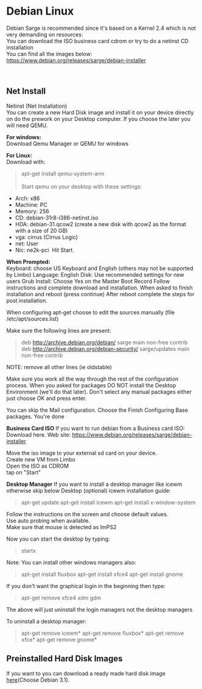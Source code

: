 # Debian Linux  
  
Debian Sarge is recommended since it's based on a Kernel 2.4 which is not very demanding on resources:  
You can download the ISO business card cdrom or try to do a netinst CD installation  
You can find all the images below:  
https://www.debian.org/releases/sarge/debian-installer  
  
​  
## Net Install  
Netinst (Net Installation)  
You can create a new Hard Disk image and install it on your device directly on do the prework on your Desktop computer. If you choose the later you will need QEMU.  
    
**For windows:**  
Download Qemu Manager or QEMU for windows  
  
**For Linux:**  
Download with:  
> apt-get install qemu-system-arm  
​  
Start qemu on your desktop with these settings:
* Arch: x86
* Machine: PC
* Memory: 256
* CD: debian-31r8-i386-netinst.iso
* HDA: debian-31.qcow2 (create a new disk with qcow2 as the format with a size of 20 GB)
* vga: cirrus (Cirrus Logic)
* net: User
* Nic: ne2k-pci
  ​
Hit Start.  
  
**When Prompted:**  
Keyboard: choose US Keyboard and English (others may not be supported by Limbo)
Language: English
Disk: Use recommended settings for new users
Grub Install: Choose Yes on the Master Boot Record
Follow instructions and complete download and installation.
When asked to finish installation and reboot (press continue)
After reboot complete the steps for post installation.  
  
When configuring apt-get choose to edit the sources manually (file /etc/apt/sources.list)  
  
Make sure the following lines are present:  
> deb http://archive.debian.org/debian/ sarge main non-free contrib  
> deb http://archive.debian.org/debian-security/ sarge/updates main non-free contrib  
  
NOTE: remove all other lines (ie oldstable)

Make sure you work all the way through the rest of the configuration process.
When you asked for packages DO NOT install the Desktop Environment (we'll do that later).
Don't select any manual packages either just choose OK and press enter.

You can skip the Mail configuration.
Choose the Finish Configuring Base packages.
​You're done


**Business Card ISO**
If you want to run debian from a Business card ISO:  
Download here. Web site: https://www.debian.org/releases/sarge/debian-installer  
  
Move the iso image to your external sd card on your device.  
Create new VM from Limbo  
Open the ISO as CDROM  
tap on "Start"  
  
**Desktop Manager**
If you want to install a desktop manager like icewm otherwise skip below
Desktop (optional)
icewm installation guide:
> apt-get update
> apt-get install icewm
> apt-get install x-window-system
  
Follow the instructions on the screen and choose default values.  
Use auto probing when available.  
Make sure that mouse is detected as ImPS2  
  
Now you can start the desktop by typing:
> startx

Note: You can install other windows managers also:
> apt-get install fluxbox
> apt-get install xfce4​
> apt-get install gnome

If you don't want the graphical login in the beginning then type:
> apt-get remove xfce4 xdm gdm  

The above will just uninstall the login managers not the desktop managers

To uninstall a desktop manager:
> apt-get remove icewm*
> apt-get remove fluxbox*
> apt-get remove xfce*
> apt-get remove gnome*
​  
## Preinstalled Hard Disk Images
If you want to you can download a ready made hard disk image [here](http://virtualboxes.org/images/debian/)(Choose Debian 3.1).